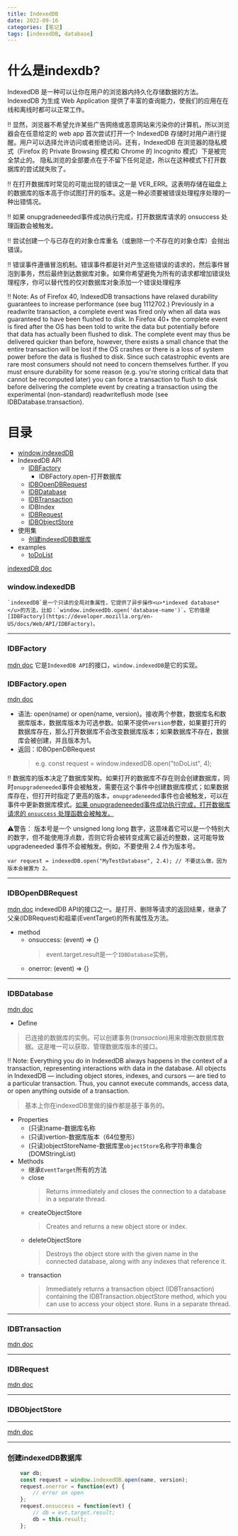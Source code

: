 ```yaml
---
title: IndexedDB
date: 2022-09-16
categories: [笔记]
tags: [indexedDB, database]
---
```


# 什么是indexdb?
IndexedDB 是一种可以让你在用户的浏览器内持久化存储数据的方法。IndexedDB 为生成 Web Application 提供了丰富的查询能力，使我们的应用在在线和离线时都可以正常工作。

‼️ 显然，浏览器不希望允许某些广告网络或恶意网站来污染你的计算机，所以浏览器会在任意给定的 web app 首次尝试打开一个 IndexedDB 存储时对用户进行提醒。用户可以选择允许访问或者拒绝访问。还有，IndexedDB 在浏览器的隐私模式（Firefox 的 Private Browsing 模式和 Chrome 的 Incognito 模式）下是被完全禁止的。 隐私浏览的全部要点在于不留下任何足迹，所以在这种模式下打开数据库的尝试就失败了。

‼️ 在打开数据库时常见的可能出现的错误之一是 VER_ERR。这表明存储在磁盘上的数据库的版本高于你试图打开的版本。这是一种必须要被错误处理程序处理的一种出错情况。

‼️ 如果 onupgradeneeded事件成功执行完成，打开数据库请求的 onsuccess 处理函数会被触发。

‼️ 尝试创建一个与已存在的对象仓库重名（或删除一个不存在的对象仓库）会抛出错误。

‼️ 错误事件遵循冒泡机制。错误事件都是针对产生这些错误的请求的，然后事件冒泡到事务，然后最终到达数据库对象。如果你希望避免为所有的请求都增加错误处理程序，你可以替代性的仅对数据库对象添加一个错误处理程序

‼️ Note: As of Firefox 40, IndexedDB transactions have relaxed durability guarantees to increase performance (see bug 1112702.) Previously in a readwrite transaction, a complete event was fired only when all data was guaranteed to have been flushed to disk. In Firefox 40+ the complete event is fired after the OS has been told to write the data but potentially before that data has actually been flushed to disk. The complete event may thus be delivered quicker than before, however, there exists a small chance that the entire transaction will be lost if the OS crashes or there is a loss of system power before the data is flushed to disk. Since such catastrophic events are rare most consumers should not need to concern themselves further. If you must ensure durability for some reason (e.g. you're storing critical data that cannot be recomputed later) you can force a transaction to flush to disk before delivering the complete event by creating a transaction using the experimental (non-standard) readwriteflush mode (see IDBDatabase.transaction).



# 目录
* [window.indexedDB](#window.indexedDB)
* IndexedDB API
    * [IDBFactory](#IDBFactory)
        * IDBFactory.open-打开数据库
    * [IDBOpenDBRequest](#IDBOpenDBRequest)
    * [IDBDatabase](#IDBDatabase)
    * [IDBTransaction](#IDBTransaction)
    * IDBIndex
    * [IDBRequest](#IDBRequest)
    * [IDBObjectStore](#IDBObjectStore)
* 使用集
    * [创建indexedDB数据库](#创建indexedDB数据库)
* examples
    * [toDoList](https://github.com/mdn/to-do-notifications)


[indexedDB doc](https://developer.mozilla.org/en-US/docs/Web/API/IndexedDB_API)

### window.indexedDB
    `indexedDB`是一个只读的全局对象属性，它提供了异步操作<u>*indexed database*</u>的方法，比如：`window.indexedDb.open('database-name')`。它的值是[IDBFactory](https://developer.mozilla.org/en-US/docs/Web/API/IDBFactory)。
--------------------------------

### IDBFactory
[mdn doc](https://developer.mozilla.org/en-US/docs/Web/API/IDBFactory)
    它是`IndexedDB API`的接口，`window.indexedDB`是它的实现。

### IDBFactory.open
[mdn doc](https://developer.mozilla.org/en-US/docs/Web/API/IDBFactory/open)
* 语法: open(name) or open(name, version)。接收两个参数，数据库名和数据库版本，数据库版本为可选参数。如果不提供`version`参数，如果要打开的数据库存在，那么打开数据库不会改变数据库版本；如果数据库不存在，数据库会被创建，并且版本为1。
* 返回：IDBOpenDBRequest
    >e.g.
    const request = window.indexedDB.open("toDoList", 4);

‼️ 数据库的版本决定了数据库架构。如果打开的数据库不存在则会创建数据库，同时`onupgradeneeded`事件会被触发，需要在这个事件中创建数据库模式；如果数据库存在，但打开时指定了更高的版本，`onupgradeneeded`事件也会被触发，可以在事件中更新数据库模式。<u>如果 onupgradeneeded事件成功执行完成，打开数据库请求的 `onsuccess` 处理函数会被触发。</u>

⚠️警告： 版本号是一个 unsigned long long 数字，这意味着它可以是一个特别大的数字，但不能使用浮点数，否则它将会被转变成离它最近的整数，这可能导致 upgradeneeded 事件不会被触发。例如，不要使用 2.4 作为版本号。

    var request = indexedDB.open("MyTestDatabase", 2.4); // 不要这么做，因为版本会被置为 2。

--------------------------------
### IDBOpenDBRequest
[mdn doc](https://developer.mozilla.org/en-US/docs/Web/API/IDBOpenDBRequest)
    indexedDB API的接口之一。是打开、删除等请求的返回结果，继承了父亲(IDBRequest)和祖辈(EventTarget)的所有属性及方法。
    
* method
    * onsuccess: (event) => {}
        > event.target.result是一个`IDBDatabase`实例，
    * onerror: (event) => {}

--------------------------------
### IDBDatabase
[mdn doc](https://developer.mozilla.org/en-US/docs/Web/API/IDBDatabase)
* Define
>已连接的数据库的实例。可以创建事务(*transaction*)用来增删改数据库数据。这是唯一可以获取、管理数据库版本的接口。

‼️ Note: Everything you do in IndexedDB always happens in the context of a transaction, representing interactions with data in the database. All objects in IndexedDB — including object stores, indexes, and cursors — are tied to a particular transaction. Thus, you cannot execute commands, access data, or open anything outside of a transaction.
>基本上你在indexedDB里做的操作都是基于事务的。

* Properties
    * (只读)name-数据库名称
    * (只读)vertion-数据库版本（64位整形）
    * (只读)objectStoreName-数据库里`objectStore`名称字符串集合(DOMStringList)
* Methods
    * 继承`EventTarget`所有的方法
    * close
        >Returns immediately and closes the connection to a database in a separate thread.
    * createObjectStore
        >Creates and returns a new object store or index.
    * deleteObjectStore
        >Destroys the object store with the given name in the connected database, along with any indexes that reference it.
    * transaction
        >Immediately returns a transaction object (IDBTransaction) containing the IDBTransaction.objectStore method, which you can use to access your object store. Runs in a separate thread.

--------------
### IDBTransaction
[mdn doc](https://developer.mozilla.org/en-US/docs/Web/API/IDBTransaction)

--------------
### IDBRequest
[mdn doc](https://developer.mozilla.org/en-US/docs/Web/API/IDBRequest)

--------------



### IDBObjectStore
--------------
[mdn doc](https://developer.mozilla.org/en-US/docs/Web/API/IDBObjectStore)

---------------




### 创建indexedDB数据库
```javascript
    var db;
    const request = window.indexedDB.open(name, version);
    request.onerror = function(evt) {
        // error on open
    };
    request.onsuccess = function(evt) {
        // db = evt.target.result;
        db = this.result;
    };
```